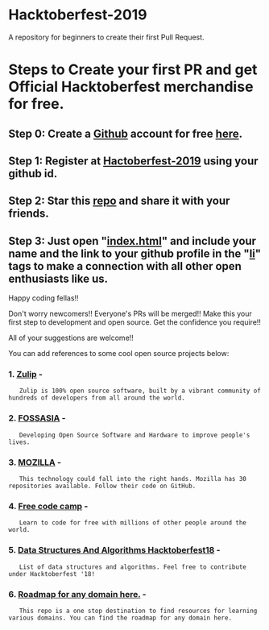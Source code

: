 # Hacktoberfest-2019

A repository for beginners to create their first Pull Request.

# Steps to Create your first PR and get Official Hacktoberfest merchandise for free.

## Step 0: Create a [Github](https://github.com/) account for free [here](https://github.com/).

## Step 1: Register at [Hactoberfest-2019](https://hacktoberfest.digitalocean.com/) using your github id.

## Step 2: Star this [repo](https://github.com/abhilashk433/Hacktoberfest-2018) and share it with your friends.

## Step 3: Just open "[index.html](https://github.com/abhilashk433/Hacktoberfest-2018/blob/master/index.html)" and include your name and the link to your github profile in the "[li](https://github.com/abhilashk433/Hacktoberfest-2018/blob/master/index.html)" tags to make a connection with all other open enthusiasts like us.

Happy coding fellas!!

Don't worry newcomers!! Everyone's PRs will be merged!! Make this your first step to development and open source. Get the confidence you require!!

All of your suggestions are welcome!!

You can add references to some cool open source projects below:

### 1. [Zulip](https://github.com/zulip) -

       Zulip is 100% open source software, built by a vibrant community of hundreds of developers from all around the world.

### 2. [FOSSASIA](https://github.com/fossasia) -

       Developing Open Source Software and Hardware to improve people's lives.

### 3. [MOZILLA](https://github.com/mozilla) -

       This technology could fall into the right hands. Mozilla has 30 repositories available. Follow their code on GitHub.

### 4. [Free code camp](https://github.com/freeCodeCamp/freeCodeCamp) -

       Learn to code for free with millions of other people around the world.

### 5. [Data Structures And Algorithms Hacktoberfest18](https://github.com/kvaluruk/Data-Structures-And-Algorithms-Hacktoberfest18) -

       List of data structures and algorithms. Feel free to contribute under Hacktoberfest '18!

### 6. [Roadmap for any domain here.](https://github.com/CodeChefVIT/resources) -

       This repo is a one stop destination to find resources for learning various domains. You can find the roadmap for any domain here.
